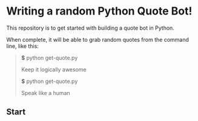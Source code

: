 # Writing a random Python Quote Bot!

This repository is to get started with building a quote bot in Python. 

When complete, it will be able to grab random quotes from the command line, like this:

> **$** python get-quote.py
> 
> Keep it logically awesome
> 
> **$** python get-quote.py
> 
> Speak like a human

## Start 


